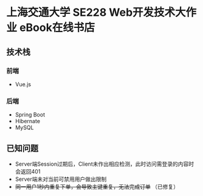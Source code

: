 # 上海交通大学 SE228 Web开发技术大作业 eBook在线书店
## 技术栈
### 前端
- Vue.js  

### 后端
- Spring Boot
- Hibernate
- MySQL

## 已知问题
- Server端Session过期后，Client未作出相应检测，此时访问需登录的内容时会返回401
- Server端未对当前可禁用用户做出限制
- ~~同一用户1秒内重复下单，会导致主键重复，无法完成订单~~ （已修复）
